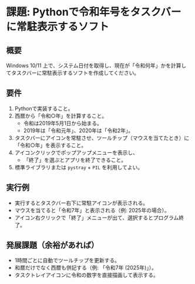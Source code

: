 # 課題: Pythonで令和年号をタスクバーに常駐表示するソフト

## 概要
Windows 10/11 上で、システム日付を取得し、現在が「令和何年」かを計算してタスクバーに常駐表示するソフトを作成してください。

## 要件
1. Pythonで実装すること。
2. 西暦から「令和○年」を計算すること。  
   - 令和は2019年5月1日から始まる。  
   - 2019年は「令和元年」、2020年は「令和2年」。
3. タスクバーにアイコンを常駐させ、ツールチップ（マウスを当てたとき）に「令和○年」を表示すること。
4. アイコンクリックでポップアップメニューを表示し、  
   - 「終了」を選ぶとアプリを終了できること。
5. 標準ライブラリまたは `pystray` + `PIL` を利用してよい。

## 実行例
- 実行するとタスクバー右下に常駐アイコンが表示される。
- マウスを当てると「令和7年」と表示される（例: 2025年の場合）。
- アイコン右クリックで「終了」メニューが出て、選択するとプログラム終了。

## 発展課題（余裕があれば）
- 1時間ごとに自動でツールチップを更新する。
- 和暦だけでなく西暦も併記する（例: 「令和7年 (2025年)」）。
- タスクトレイアイコンに令和の数字を直接描画して表示する。
